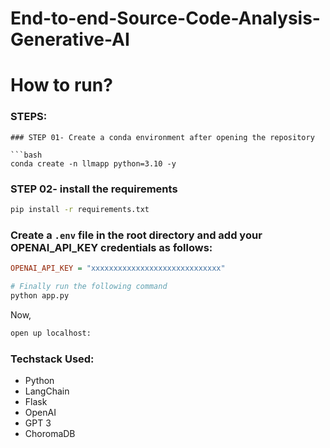 # End-to-end-Source-Code-Analysis-Generative-AI

# How to run?
### STEPS:
```
### STEP 01- Create a conda environment after opening the repository

```bash
conda create -n llmapp python=3.10 -y
```


### STEP 02- install the requirements
```bash
pip install -r requirements.txt
```

### Create a `.env` file in the root directory and add your OPENAI_API_KEY credentials as follows:

```ini
OPENAI_API_KEY = "xxxxxxxxxxxxxxxxxxxxxxxxxxxxx"
```


```bash
# Finally run the following command
python app.py
```

Now,
```bash
open up localhost:
```


### Techstack Used:

- Python
- LangChain
- Flask
- OpenAI
- GPT 3
- ChoromaDB

